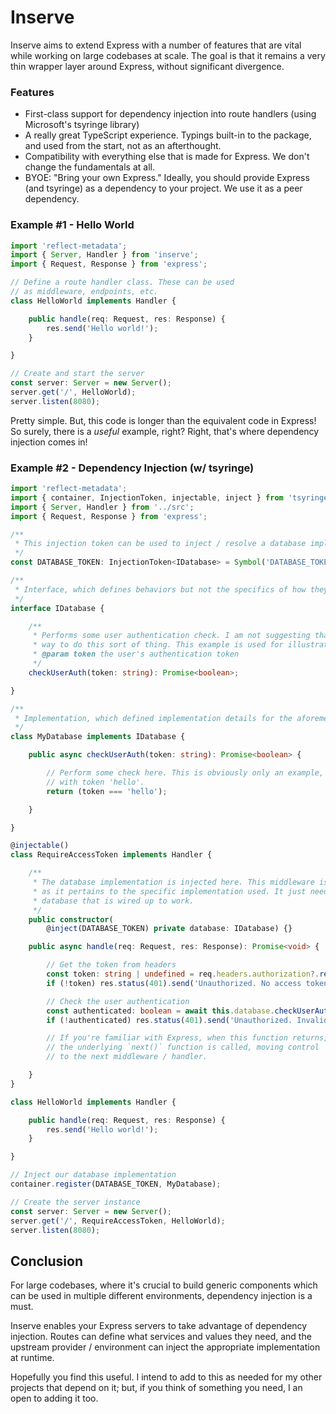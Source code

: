 # Inserve
Inserve aims to extend Express with a number of features that are vital while working on large codebases at scale. The goal is that it remains a very thin wrapper layer around Express, without significant divergence.

### Features
- First-class support for dependency injection into route handlers (using Microsoft's tsyringe library)
- A really great TypeScript experience. Typings built-in to the package, and used from the start, not as an afterthought.
- Compatibility with everything else that is made for Express. We don't change the fundamentals at all.
- BYOE: "Bring your own Express." Ideally, you should provide Express (and tsyringe) as a dependency to your project. We use it as a peer dependency.

### Example #1 - Hello World

```typescript
import 'reflect-metadata';
import { Server, Handler } from 'inserve';
import { Request, Response } from 'express';

// Define a route handler class. These can be used
// as middleware, endpoints, etc.
class HelloWorld implements Handler {

    public handle(req: Request, res: Response) {
        res.send('Hello world!');
    }

}

// Create and start the server
const server: Server = new Server();
server.get('/', HelloWorld);
server.listen(8080);

```

Pretty simple. But, this code is longer than the equivalent code in Express! So surely, there is a *useful* example, right? Right, that's where dependency injection comes in!

### Example #2 - Dependency Injection (w/ tsyringe)

```typescript
import 'reflect-metadata';
import { container, InjectionToken, injectable, inject } from 'tsyringe';
import { Server, Handler } from '../src';
import { Request, Response } from 'express';

/**
 * This injection token can be used to inject / resolve a database implementation
 */
const DATABASE_TOKEN: InjectionToken<IDatabase> = Symbol('DATABASE_TOKEN');

/**
 * Interface, which defines behaviors but not the specifics of how they are performed
 */
interface IDatabase {

    /**
     * Performs some user authentication check. I am not suggesting that this is a good
     * way to do this sort of thing. This example is used for illustrative purposes only.
     * @param token the user's authentication token
     */
    checkUserAuth(token: string): Promise<boolean>;

}

/**
 * Implementation, which defined implementation details for the aforementioned behaviors
 */
class MyDatabase implements IDatabase {

    public async checkUserAuth(token: string): Promise<boolean> {

        // Perform some check here. This is obviously only an example, and will allow anyone
        // with token 'hello'.
        return (token === 'hello');

    }

}

@injectable()
class RequireAccessToken implements Handler {

    /**
     * The database implementation is injected here. This middleware is agnostic
     * as it pertains to the specific implementation used. It just needs any
     * database that is wired up to work.
     */
    public constructor(
        @inject(DATABASE_TOKEN) private database: IDatabase) {}

    public async handle(req: Request, res: Response): Promise<void> {

        // Get the token from headers
        const token: string | undefined = req.headers.authorization?.replace(/^Bearer\s+/i, '');
        if (!token) res.status(401).send('Unauthorized. No access token provided.');

        // Check the user authentication
        const authenticated: boolean = await this.database.checkUserAuth(token as string);
        if (!authenticated) res.status(401).send('Unauthorized. Invalid access token.');

        // If you're familiar with Express, when this function returns, 
        // the underlying `next()` function is called, moving control
        // to the next middleware / handler.

    }
}

class HelloWorld implements Handler {

    public handle(req: Request, res: Response) {
        res.send('Hello world!');
    }

}

// Inject our database implementation
container.register(DATABASE_TOKEN, MyDatabase);

// Create the server instance
const server: Server = new Server();
server.get('/', RequireAccessToken, HelloWorld);
server.listen(8080);
```

## Conclusion
For large codebases, where it's crucial to build generic components which can be used in multiple different environments, dependency injection is a must.

Inserve enables your Express servers to take advantage of dependency injection. Routes can define what services and values they need, and the upstream provider / environment can inject the appropriate implementation at runtime.

Hopefully you find this useful. I intend to add to this as needed for my other projects that depend on it; but, if you think of something you need, I an open to adding it too.

